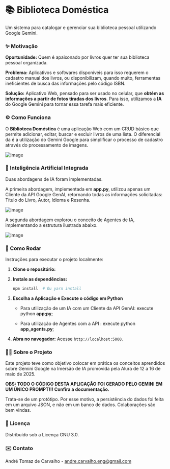 # 📚 Biblioteca Doméstica

Um sistema para catalogar e gerenciar sua biblioteca pessoal utilizando Google Gemini.

### ✨ Motivação

**Oportunidade:** Quem é apaixonado por livros quer ter sua biblioteca pessoal organizada.

**Problema:** Aplicativos e softwares disponíveis para isso requerem o cadastro manual dos livros, ou disponibilizam, quando muito, ferramentas ineficientes de busca das informações pelo código ISBN.

**Solução:** Aplicativo Web, pensado para ser usado no celular, que **obtém as informações a partir de fotos tiradas dos livros**.  Para isso, utilizamos a **IA** do Google Gemini para tornar essa tarefa mais eficiente.

### ⚙️ Como Funciona

O **Biblioteca Doméstica** é uma aplicação Web com um CRUD básico que permite adicionar, editar, buscar e excluir livros de uma lista.
O diferencial da é a utilização do Gemini Google para simplificar o processo de cadastro através do processamento de imagens.

![image](https://github.com/user-attachments/assets/3b08f460-ae6a-4f9d-9bf5-f07cd2a36400)


### 🤖 Inteligência Artificial Integrada

Duas abordagens de IA foram implementadas. 

A primeira abordagem, implementada em **app.py**, utilizou apenas um Cliente da API Google GenAI, retornando todas as informações solicitadas: Título do Livro, Autor, Idioma e Resenha.

![image](https://github.com/user-attachments/assets/b3de9912-39b6-47a9-b6b6-ee04a411cd02)


A segunda abordagem explorou o conceito de Agentes de IA, implementando a estrutura ilustrada abaixo.

![image](https://github.com/user-attachments/assets/49902804-4721-4b7e-8552-eb24a53e542d)


### 🚀 Como Rodar

Instruções para executar o projeto localmente:

1.  **Clone o repositório:**

3.  **Instale as dependências:**

    ```bash
    npm install  # Ou yarn install
    ```
5.  **Escolha a Aplicação e Execute o código em Python**

    * Para utilização de um IA com um Cliente da API GenAI: execute python **app;py**;

    * Para utilização de Agentes com a API : execute python **app_agents.py**;

6.  **Abra no navegador:** Acesse `http://localhost:5000`.

   

### 👷‍♂️ Sobre o Projeto

Este projeto teve como objetivo colocar em prática os conceitos aprendidos sobre Gemini Google na Imersão de IA promovida pela Alura de 12 a 16 de maio de 2025.

   **OBS: TODO O CÓDIGO DESTA APLICAÇÂO FOI GERADO PELO GEMINI EM UM ÚNICO PROMPT!!! Confira a documentação.**

Trata-se de um protótipo. Por esse motivo, a persistência do dados foi feita em um arquivo JSON, e não em um banco de dados. Colaborações são bem vindas.

### 📄 Licença

Distribuído sob a Licença GNU 3.0.

### ✉️ Contato

André Tomaz de Carvalho - [andre.carvalho.eng@gmail.com](andre.carvalho.eng@gmail.com)

